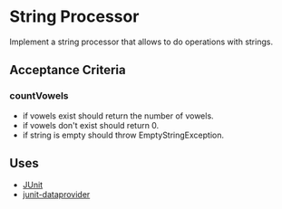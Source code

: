 # String Processor

Implement a string processor that allows to do operations with strings.


## Acceptance Criteria

### countVowels

* if vowels exist should return the number of vowels.
* if vowels don't exist should return 0.
* if string is empty should throw EmptyStringException.


## Uses

* [JUnit](https://junit.org/junit4/)
* [junit-dataprovider](https://github.com/TNG/junit-dataprovider)
